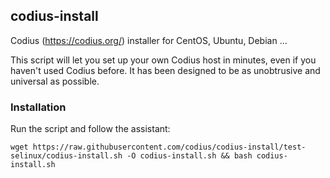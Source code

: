 ## codius-install
Codius (https://codius.org/) installer for CentOS, Ubuntu, Debian ...

This script will let you set up your own Codius host in minutes, even if you haven't used Codius before. It has been designed to be as unobtrusive and universal as possible.

### Installation
Run the script and follow the assistant:

`wget https://raw.githubusercontent.com/codius/codius-install/test-selinux/codius-install.sh -O codius-install.sh && bash codius-install.sh`
